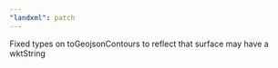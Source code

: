 ```yaml
---
"landxml": patch
---
```


Fixed types on toGeojsonContours to reflect that surface may have a wktString
